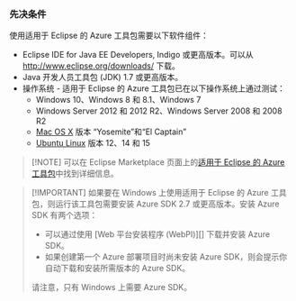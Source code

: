 ### 先决条件 ###

使用适用于 Eclipse 的 Azure 工具包需要以下软件组件：

* Eclipse IDE for Java EE Developers, Indigo 或更高版本。可以从 <http://www.eclipse.org/downloads/> 下载。
* Java 开发人员工具包 (JDK) 1.7 或更高版本。 
* 操作系统 - 适用于 Eclipse 的 Azure 工具包已在以下操作系统上通过测试：
    * Windows 10、Windows 8 和 8.1、Windows 7
    * Windows Server 2012 和 2012 R2、Windows Server 2008 和 2008 R2
    * [Mac OS X](http://www.apple.com/osx) 版本 “Yosemite”和“El Captain”
    * [Ubuntu Linux](http://www.ubuntu.com) 版本 12、14 和 15

>[!NOTE] 可以在 Eclipse Marketplace 页面上的[适用于 Eclipse 的 Azure 工具包](http://marketplace.eclipse.org/content/azure-toolkit-eclipse)中找到详细信息。

> [!IMPORTANT] 如果要在 Windows 上使用适用于 Eclipse 的 Azure 工具包，则运行该工具包需要安装 Azure SDK 2.7 或更高版本。安装 Azure SDK 有两个选项：
> 
> * 可以通过使用 [Web 平台安装程序 (WebPI)][] 下载并安装 Azure SDK。
> * 如果创建第一个 Azure 部署项目时尚未安装 Azure SDK，则会提示你自动下载和安装所需版本的 Azure SDK。
> 
> 请注意，只有 Windows 上需要 Azure SDK。

<!---HONumber=Mooncake_0307_2016-->